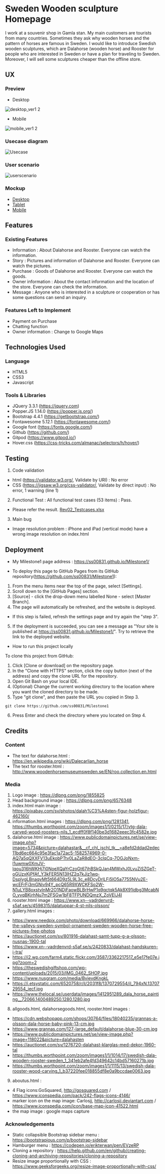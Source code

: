 # Sweden Wooden sculpture Homepage

I work at a souvenir shop in Gamla stan. My main customers are tourists from many countries. Sometimes they ask why wooden horses and the pattern of horses are famous in Sweden. I would like to introduce Swedish wooden sculptures, which are Dalahorse (wooden horse) and Rooster for people who are interested in Sweden or have a plan for traveling to Sweden. Moreover, I will sell some sculptures cheaper than the offline store.
 
## UX

### Preview
- Desktop 

![desktop_ver1 2](https://user-images.githubusercontent.com/53374745/77466148-22280d80-6e0a-11ea-948c-45560edbd082.PNG)

- Mobile 

![mobile_ver1 2](https://user-images.githubusercontent.com/53374745/77622534-babfaa00-6f3e-11ea-8d26-1d271243d10f.PNG)

### Usecase diagram
![Usecase](https://user-images.githubusercontent.com/53374745/76595465-f8aede00-64fb-11ea-9a6f-0246bb1391b4.png)

### User scenario
![userscenario](https://user-images.githubusercontent.com/53374745/76596366-462c4a80-64fe-11ea-8071-834c59495b6b.png)


### Mockup
- [Desktop](https://github.com/ss00831/Milestone1/blob/master/assets/mockup/MS1.pdf)
- [Tablet](https://github.com/ss00831/Milestone1/blob/master/assets/mockup/MS1-tablet.pdf)
- [Mobile](https://github.com/ss00831/Milestone1/blob/master/assets/mockup/MS1-mobile.pdf)

## Features
 
### Existing Features
- Information : About Dalahorse and Rooster. Everyone can watch the information.
- Story : Pictures and information of Dalahorse and Rooster. Everyone can watch the pictures.
- Purchase : Goods of Dalahorse and Rooster. Everyone can watch the goods.
- Owner information : About the contact information and the location of the store. Everyone can check the information.
- Message : Anyone who is interested in a sculpture or cooperation or has some questions can send an inquiry.

### Features Left to Implement
- Payment on Purchase 
- Chatting function
- Owner information : Change to Google Maps

## Technologies Used

### Language

- HTML5
- CSS3 
- Javascript

### Tools & Libraries
- JQuery 3.3.1 (https://jquery.com)
- Popper.JS 1.14.0 (https://popper.js.org/)
- Bootstrap 4.4.1 (https://getbootstrap.com/)
- Fontawesome 5.12.1 (https://fontawesome.com/)
- Google font (https://fonts.google.com/)
- Github (https://github.com/)
- Gitpod (https://www.gitpod.io/)
- Hover.css (https://css-tricks.com/almanac/selectors/h/hover/)


## Testing

1. Code validation
- html (https://validator.w3.org/, Validate by URI) : No error
- CSS (https://jigsaw.w3.org/css-validator/, Validate by direct input) : No error, 1 warning (line 1)

2. Functional Test : All functional test cases (53 items) : Pass.
- Please refer the result.
[Rev02_Testcases.xlsx](https://github.com/ss00831/Milestone1/files/4382093/Rev02_Testcases.xlsx)

3. Main bug
- Image resolution problem : iPhone and iPad (vertical mode) have a wrong image resolution on index.html

## Deployment

- My Milestone1 page address : https://ss00831.github.io/Milestone1/

- To deploy this page to GitHub Pages from its GitHub repository(https://github.com/ss00831/Milestone1):
1. From the menu items near the top of the page, select [Settings].
2. Scroll down to the [GitHub Pages] section.
3. [Source] - click the drop-down menu labelled None - select [Master Branch].
4. The page will automatically be refreshed, and the website is deployed.
- If this step is failed, refresh the settings page and try again the "step 3".
5. If the deployment is succeeded, you can see a message as "Your site is published at https://ss00831.github.io/Milestone1/". Try to retrieve the link to the deployed website.

- How to run this project locally

To clone this project from GitHub:
1. Click [Clone or download] on the repository page.
2. In the "Clone with HTTPS" section, click the copy button (next of the address) and copy the clone URL for the repository.
3. Open Git Bash on your local IDE.
4. (Optional) Change the current working directory to the location where you want the cloned directory to be made.
5. Type "git clone", and then paste the URL you copied in Step 3.
```
git clone https://github.com/ss00831/Milestone1
```
6. Press Enter and check the directory where you located on Step 4.


## Credits

### Content
- The text for dalahorse.html : https://en.wikipedia.org/wiki/Dalecarlian_horse
- The text for rooster.html : http://www.woodenhorsemuseumsweden.se/EN/roo.collection.en.html

### Media
1. Logo image : https://dlpng.com/png/1855825
2. Head background image : https://dlpng.com/png/6576348
3. index.html main image : https://pixabay.com/sv/photos/dalah%C3%A4sten-figur-holzfigur-462160/
4. information.html images : https://dlpng.com/png/1281341, https://thumbs.worthpoint.com/zoom/images1/1/0215/17/vtg-dala-carved-wood-roosters-nils_1_ecdff0f8f140be3d1682eeec3fc4582e.jpg
5. dalahorse.html image : https://www.publicdomainpictures.net/se/view-image.php?image=5734&picture=dalahastar&__cf_chl_jschl_tk__=a8efd2ddad2edec11bd6ec664c95e3fac1a72ac5-1582574969-0-AQ7a5qQXXFV13uEkobPTtv0LaZaR8dEO-3clqCq-7OGJoNxm-l1uwmw0XmJV-lqou316hWKHj7i0NoeXQaYrCzoGt67ihBSkQJan4MWxhJ0LvuZiSZGeT-oGUzxKjPfAf_Y3kFER5N13lHZ2q7kJiz1wq-DsplygLBnaqvMt5t664D9z5L9L3c_e8DcvDrlLFi5IO5a7755NVu2E-wcEFrFj3mGNiv94Y_pcQ65R9XWCKFSo2W-N1uLYB8oxstvlnMr2O1NDjFaowBLBrHwP1q9qctqk5Ak8X91idbg3McabNO_yvqBKjrhNu7m2FSGw1bF8TFPUNDQmzX_ZoVEIJ4I
6. rooster.html image :  https://www.xn--vadrdenvrd-s5af.se/s/4598315/dalatuppar-4-st-nils-olsson/
7. gallery.html images : 
 - https://www.needpix.com/photo/download/669966/dalahorse-horse-the-valleys-sweden-symbol-ornament-sweden-wooden-horse-free-pictures-free-photos
 - https://auctionet.com/sv/801916-dalahast-samt-tupp-g-a-olsson-nusnas-1900-tal
 - https://www.xn--vadrdenvrd-s5af.se/s/2420833/dalahast-handskuren-i-tra/
 - https://i2.wp.com/farm4.static.flickr.com/3587/3362217517_e5e17fe07e.jpg?zoom=2
 - https://theswedishgiftshop.com/wp-content/uploads/2015/03/IMG_0462_SHOP.jpg
 - https://www.nusgram.com/media/BvievdKngkL
 - https://i.etsystatic.com/6520758/r/il/2031f8/1370729554/il_794xN.1370729554_iecf.jpg
 - https://www.thelocal.se/userdata/images/1412951289_dala_horse_painting__72066.1400489250.1280.1280.jpg
8. allgoods.html, dalahorsegoods.html, rooster.html images :
 - https://cdn.webshopapp.com/shops/30764/files/18040235/grannas-a-olsson-dala-horse-baby-pink-13-cm.jpg
 - https://www.grannas.com/127-large_default/dalahorse-blue-30-cm.jpg
 - https://www.publicdomainpictures.net/se/view-image.php?image=118022&picture=dalahasten	
 - https://auctionet.com/sv/1276720-dalahast-klarglas-med-dekor-1960-tal
 - https://thumbs.worthpoint.com/zoom/images1/1/1014/17/swedish-dala-wooden-rooster-sweden_1_341eb2afe4fd349642c14bd57160271b.jpg
 - https://thumbs.worthpoint.com/zoom/images1/1/1115/13/swedish-dala-rooster-wood-carving_1_b37220fee018855df8e0a9bccdae0063.jpg
9. aboutus.html : 
 - 4 Flag icons:GoSquared, http://gosquared.com / https://www.iconspedia.com/pack/242-flags-icons-4146/
 - marker icon on the map image: Carlosjj, http://carlosjj.deviantart.com / https://www.iconspedia.com/icon/base-map-icon-41522.html
 - the map image : google maps capture

### Acknowledgements

- Static collapsible Bootstrap sidebar menu : https://bootstrapious.com/p/bootstrap-sidebar
- Hamburger menu : https://codepen.io/erikterwan/pen/EVzeRP
- Cloning a repository : https://help.github.com/en/github/creating-cloning-and-archiving-repositories/cloning-a-repository
- Resize image proportionally with CSS : https://www.geeksforgeeks.org/resize-image-proportionally-with-css/